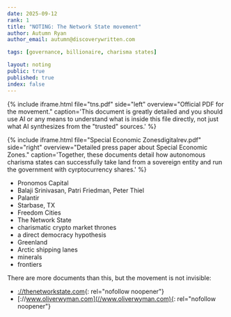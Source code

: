 ```yaml
---
date: 2025-09-12
rank: 1
title: "NOTING: The Network State movement"
author: Autumn Ryan
author_email: autumn@discoverywritten.com

tags: [governance, billionaire, charisma states]

layout: noting
public: true
published: true
index: false
---
```


{% include iframe.html file="tns.pdf"
  side="left"
  overview="Official PDF for the movement."
  caption='This document is greatly detailed and you should use AI or any means to understand what is inside this file directly, not just what AI synthesizes from the "trusted" sources.'
%}

{% include iframe.html file="Special Economic Zonesdigitalrev.pdf"
  side="right"
  overview="Detailed press paper about Special Economic Zones."
  caption='Together, these documents detail how autonomous charisma states can successfully take land from a sovereign entity and run the government with cyrptocurrency shares.'
%}

- Pronomos Capital
- Balaji Srinivasan, Patri Friedman, Peter Thiel
- Palantir
- Starbase, TX
- Freedom Cities
- The Network State
- charismatic crypto market thrones
- a direct democracy hypothesis
- Greenland
- Arctic shipping lanes
- minerals
- frontiers

There are more documents than this, but the movement is not invisible:

- [://thenetworkstate.com](//thenetworkstate.com){: rel="nofollow noopener"}
- [://www.oliverwyman.com](//www.oliverwyman.com){: rel="nofollow noopener"}
